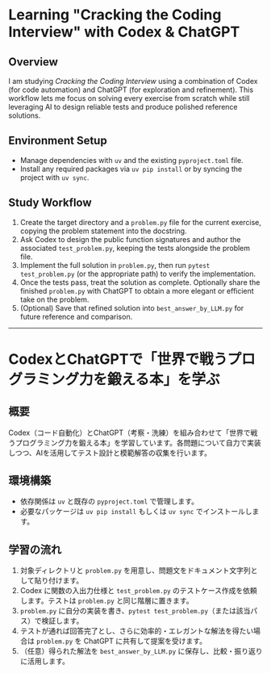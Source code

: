 # Learning "Cracking the Coding Interview" with Codex & ChatGPT

## Overview
I am studying *Cracking the Coding Interview* using a combination of Codex (for code automation) and ChatGPT (for exploration and refinement). This workflow lets me focus on solving every exercise from scratch while still leveraging AI to design reliable tests and produce polished reference solutions.

## Environment Setup
- Manage dependencies with `uv` and the existing `pyproject.toml` file.
- Install any required packages via `uv pip install` or by syncing the project with `uv sync`.

## Study Workflow
1. Create the target directory and a `problem.py` file for the current exercise, copying the problem statement into the docstring.
2. Ask Codex to design the public function signatures and author the associated `test_problem.py`, keeping the tests alongside the problem file.
3. Implement the full solution in `problem.py`, then run `pytest test_problem.py` (or the appropriate path) to verify the implementation.
4. Once the tests pass, treat the solution as complete. Optionally share the finished `problem.py` with ChatGPT to obtain a more elegant or efficient take on the problem.
5. (Optional) Save that refined solution into `best_answer_by_LLM.py` for future reference and comparison.

---

# CodexとChatGPTで「世界で戦うプログラミング力を鍛える本」を学ぶ

## 概要
Codex（コード自動化）とChatGPT（考察・洗練）を組み合わせて「世界で戦うプログラミング力を鍛える本」を学習しています。各問題について自力で実装しつつ、AIを活用してテスト設計と模範解答の収集を行います。

## 環境構築
- 依存関係は `uv` と既存の `pyproject.toml` で管理します。
- 必要なパッケージは `uv pip install` もしくは `uv sync` でインストールします。

## 学習の流れ
1. 対象ディレクトリと `problem.py` を用意し、問題文をドキュメント文字列として貼り付けます。
2. Codex に関数の入出力仕様と `test_problem.py` のテストケース作成を依頼します。テストは `problem.py` と同じ階層に置きます。
3. `problem.py` に自分の実装を書き、`pytest test_problem.py`（または該当パス）で検証します。
4. テストが通れば回答完了とし、さらに効率的・エレガントな解法を得たい場合は `problem.py` を ChatGPT に共有して提案を受けます。
5. （任意）得られた解法を `best_answer_by_LLM.py` に保存し、比較・振り返りに活用します。
